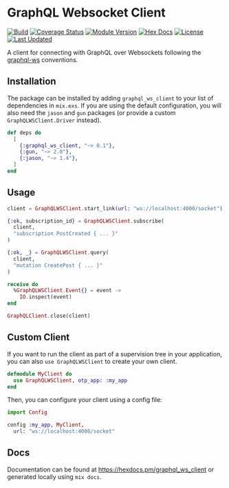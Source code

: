 # GraphQL Websocket Client

[![Build](https://github.com/tlux/graphql_ws_client/actions/workflows/elixir.yml/badge.svg)](https://github.com/tlux/graphql_ws_client/actions/workflows/elixir.yml)
[![Coverage Status](https://coveralls.io/repos/github/tlux/graphql_ws_client/badge.svg?branch=main)](https://coveralls.io/github/tlux/graphql_ws_client?branch=main)
[![Module Version](https://img.shields.io/hexpm/v/graphql_ws_client.svg)](https://hex.pm/packages/graphql_ws_client)
[![Hex Docs](https://img.shields.io/badge/hex-docs-lightgreen.svg)](https://hexdocs.pm/graphql_ws_client/)
[![License](https://img.shields.io/hexpm/l/graphql_ws_client.svg)](https://github.com/tlux/graphql_ws_client/blob/main/LICENSE.md)
[![Last Updated](https://img.shields.io/github/last-commit/tlux/graphql_ws_client.svg)](https://github.com/tlux/graphql_ws_client/commits/main)

A client for connecting with GraphQL over Websockets following the
[graphql-ws](https://github.com/enisdenjo/graphql-ws) conventions.

## Installation

The package can be installed by adding `graphql_ws_client` to your list of
dependencies in `mix.exs`. If you are using the default configuration, you will
also need the `jason` and `gun` packages (or provide a custom
`GraphQLWSClient.Driver` instead).

```elixir
def deps do
  [
    {:graphql_ws_client, "~> 0.1"},
    {:gun, "~> 2.0"},
    {:jason, "~> 1.4"},
  ]
end
```

## Usage

```elixir
client = GraphQLWSClient.start_link(url: "ws://localhost:4000/socket")

{:ok, subscription_id} = GraphQLWSClient.subscribe(
  client,
  "subscription PostCreated { ... }"
)

{:ok, _} = GraphQLWSClient.query(
  client,
  "mutation CreatePost { ... }"
)

receive do
  %GraphQLWSClient.Event{} = event ->
    IO.inspect(event)
end

GraphQLClient.close(client)
```

## Custom Client

If you want to run the client as part of a supervision tree in your
application, you can also `use GraphQLWSClient` to create your own client.

```elixir
defmodule MyClient do
  use GraphQLWSClient, otp_app: :my_app
end
```

Then, you can configure your client using a config file:

```elixir
import Config

config :my_app, MyClient,
  url: "ws://localhost:4000/socket"
```

## Docs

Documentation can be found at <https://hexdocs.pm/graphql_ws_client> or
generated locally using `mix docs`.
